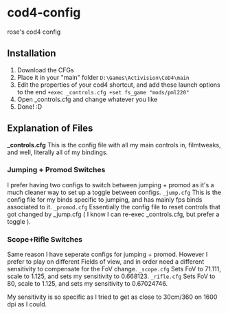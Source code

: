 # cod4-config
rose's cod4 config

## Installation
1. Download the CFGs
2. Place it in your "main" folder 
    `D:\Games\Activision\CoD4\main`
3. Edit the properties of your cod4 shortcut, and add these launch options to the end 
    `+exec _controls.cfg +set fs_game "mods/pml220"`
4. Open _controls.cfg and change whatever you like
5. Done! :D

## Explanation of Files
**_controls.cfg**
This is the config file with all my main controls in, filmtweaks, and well, literally all of my bindings.

### Jumping + Promod Switches
I prefer having two configs to switch between jumping + promod as it's a much cleaner way to set up a toggle between configs.
`_jump.cfg`
This is the config file for my binds specific to jumping, and has mainly fps binds associated to it.
`_promod.cfg`
Essentially the config file to reset controls that got changed by _jump.cfg ( I know I can re-exec _controls.cfg, but prefer a toggle ).

### Scope+Rifle Switches
Same reason I have seperate configs for jumping + promod. However I prefer to play on different Fields of view, and in order need a different sensitivity to compensate for the FoV change.
`_scope.cfg`
Sets FoV to 71.111, scale to 1.125, and sets my sensitivity to 0.668123.
`_rifle.cfg`
Sets FoV to 80, scale to 1.125, and sets my sensitivity to 0.67024746.

My sensitivity is so specific as I tried to get as close to 30cm/360 on 1600 dpi as I could.
